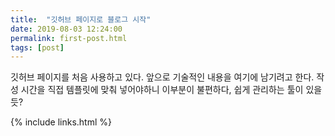```yaml
---
title:  "깃허브 페이지로 블로그 시작"
date: 2019-08-03 12:24:00
permalink: first-post.html
tags: [post]
---
```


깃허브 페이지를 처음 사용하고 있다.
앞으로 기술적인 내용을 여기에 남기려고 한다.
작성 시간을 직접 템플릿에 맞춰 넣어야하니 이부분이 불편하다,
쉽게 관리하는 툴이 있을 듯?

{% include links.html %}
